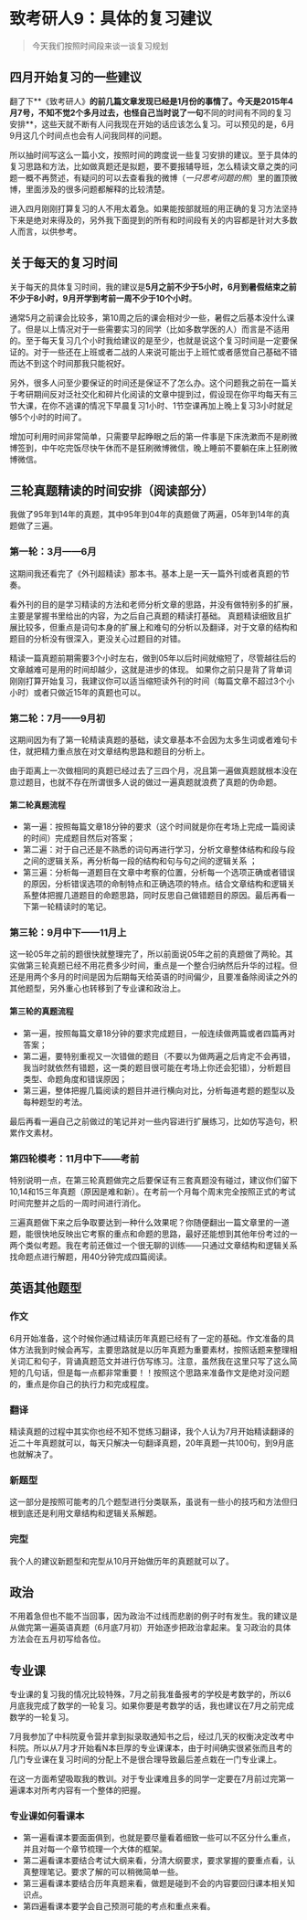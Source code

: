# 致考研人9：具体的复习建议

> 今天我们按照时间段来谈一谈复习规划

## 四月开始复习的一些建议

翻了下**《致考研人》**的前几篇文章发现已经是1月份的事情了。今天是2015年4月7号，不知不觉2个多月过去，也怪自己当时说了一句**不同的时间有不同的复习安排**，这些天就不断有人问我现在开始的话应该怎么复习。可以预见的是，6月9月这几个时间点也会有人问我同样的问题。

所以抽时间写这么一篇小文，按照时间的跨度说一些复习安排的建议。至于具体的复习思路和方法，比如做真题还是拟题，要不要报辅导班，怎么精读文章之类的问题一概不再赘述，有疑问的可以去查看我的微博（_一只思考问题的熊_）里的置顶微博，里面涉及的很多问题都解释的比较清楚。

进入四月刚刚打算复习的人不用太着急。如果能按部就班的用正确的复习方法坚持下来是绝对来得及的，另外我下面提到的所有和时间段有关的内容都是针对大多数人而言，以供参考。

## 关于每天的复习时间

关于每天的具体复习时间，我的建议是**5月之前不少于5小时，6月到暑假结束之前不少于8小时，9月开学到考前一周不少于10个小时**。

通常5月之前课会比较多，第10周之后的课会相对少一些，暑假之后基本没什么课了。但是以上情况对于一些需要实习的同学（比如多数学医的人）而言是不适用的。至于每天复习几个小时我给建议的是至少，也就是说这个复习时间是一定要保证的。对于一些还在上班或者二战的人来说可能出于上班忙或者感觉自己基础不错而达不到这个时间那我只能祝好。

另外，很多人问至少要保证的时间还是保证不了怎么办。这个问题我之前在一篇关于考研期间反对泛社交化和碎片化阅读的文章中提到过，假设现在你平均每天有三节大课，在你不逃课的情况下早晨复习1小时、1节空课再加上晚上复习3小时就足够5个小时的时间了。

增加可利用时间非常简单，只需要早起睁眼之后的第一件事是下床洗漱而不是刷微博签到，中午吃完饭尽快午休而不是狂刷微博微信，晚上睡前不要躺在床上狂刷微博微信。

## 三轮真题精读的时间安排（阅读部分）

我做了95年到14年的真题，其中95年到04年的真题做了两遍，05年到14年的真题做了三遍。

### 第一轮：3月——6月

这期间我还看完了《外刊超精读》那本书。基本上是一天一篇外刊或者真题的节奏。

看外刊的目的是学习精读的方法和老师分析文章的思路，并没有做特别多的扩展，主要是掌握书里给出的内容，为之后自己真题的精读打基础。 真题精读细致且扩展比较多，但重点是词句本身的扩展上和难句的分析以及翻译，对于文章的结构和题目的分析没有很深入，更没关心过题目的对错。

精读一篇真题前期需要3个小时左右，做到05年以后时间就缩短了，尽管越往后的文章越难可是用的时间却越少，这就是进步的体现。 如果你之前只是背了背单词刚刚打算开始复习，我建议你可以适当缩短读外刊的时间（每篇文章不超过3个小小时）或者只做近15年的真题也可以。

### 第二轮：7月——9月初

这期间因为有了第一轮精读真题的基础，读文章基本不会因为太多生词或者难句卡住，就把精力重点放在对文章结构思路和题目的分析上。

由于距离上一次做相同的真题已经过去了三四个月，况且第一遍做真题就根本没在意过题目，也就不存在所谓很多人说的做过一遍真题就浪费了真题的伪命题。

#### 第二轮真题流程

* 第一遍：按照每篇文章18分钟的要求（这个时间就是你在考场上完成一篇阅读的时间）完成题目然后对答案；
* 第二遍：对于自己还是不熟悉的词句再进行学习，分析文章整体结构和段与段之间的逻辑关系，再分析每一段的结构和句与句之间的逻辑关系 ；
* 第三遍：分析每一道题目在文章中考察的位置，分析每一个选项正确或者错误的原因，分析错误选项的命制特点和正确选项的特点。结合文章结构和逻辑关系整体把握几道题目的命题思路，同时反思自己做错题目的原因。最后再看一下第一轮精读时的笔记。

### 第三轮：9月中下——11月上

这一轮05年之前的题很快就整理完了，所以前面说05年之前的真题做了两轮。其实做第三轮真题已经不用花费多少时间，重点是一个整合归纳然后升华的过程。但还是用两个多月的时间是因为后期每天给英语的时间偏少，且要准备除阅读之外的其他题型，另外重心也转移到了专业课和政治上。

#### 第三轮的真题流程

* 第一遍，按照每篇文章18分钟的要求完成题目，一般连续做两篇或者四篇再对答案；
* 第二遍，要特别重视又一次错做的题目（不要以为做两遍之后肯定不会再错，我当时就依然有错题，这一类的题目很可能在考场上你还会犯错），分析题目类型、命题角度和错误原因；
* 第三遍，整体把握几篇阅读的题目并进行横向对比，分析每道考题的题型以及每种题型的考法。

最后再看一遍自己之前做过的笔记并对一些内容进行扩展练习，比如仿写造句，积累作文素材。

### 第四轮模考：11月中下——考前

特别说明一点，在第三轮真题做完之后要保证有三套真题没有碰过，建议你们留下10,14和15三年真题（原因是难和新）。在考前一个月每个周末完全按照正式的考试时间完整并之后的一周时间进行消化。

三遍真题做下来之后争取要达到一种什么效果呢？你随便翻出一篇文章里的一道题，能很快地反映出它考察的重点和命题的思路，最好还能想到其他年份考过的一两个类似考题。我在考前还做过一个很无聊的训练——只通过文章结构和逻辑关系找命题点进行解题，用40分钟完成四篇阅读。

## 英语其他题型

### 作文

6月开始准备，这个时候你通过精读历年真题已经有了一定的基础。作文准备的具体方法我到时候会再写，主要思路就是以历年真题为重要素材，按照话题来整理相关词汇和句子，背诵真题范文并进行仿写练习。注意，虽然我在这里只写了这么简短的几句话，但是每一点都非常重要！！按照这个思路来准备作文是绝对没问题的，重点是你自己的执行力和完成程度。

### 翻译

精读真题的过程中其实你也经不知不觉练习翻译，我个人认为7月开始精读翻译的近二十年真题就可以，每天只解决一句翻译真题，20年真题一共100句，到9月底也就解决了。

### 新题型

这一部分是按照可能考的几个题型进行分类联系，虽说有一些小的技巧和方法但归根到底还是利用文章结构和逻辑关系解题。

### 完型

我个人的建议新题型和完型从10月开始做历年的真题就可以了。

## 政治

不用着急但也不能不当回事，因为政治不过线而悲剧的例子时有发生。我的建议是从做完第一遍英语真题（6月底7月初）开始逐步把政治拿起来。复习政治的具体方法会在五月初写给各位。

## 专业课

专业课的复习我的情况比较特殊，7月之前我准备报考的学校是考数学的，所以6月底我完成了数学的一轮复习。如果你要是考数学的话，我也建议在7月之前完成数学的一轮复习。

7月我参加了中科院夏令营并拿到拟录取通知书之后，经过几天的权衡决定改考中科院。所以从7月才开始看N本巨厚的专业课课本，由于时间确实很紧张而且考的几门专业课在复习时间的分配上不是很合理导致最后差点栽在一门专业课上。

在这一方面希望吸取我的教训。对于专业课难且多的同学一定要在7月前过完第一遍课本对所考内容有一个整体的把握。

### 专业课如何看课本

* 第一遍看课本要面面俱到，也就是要尽量看着细致一些可以不区分什么重点，并且对每一个章节梳理一个大体的框架。
* 第二遍看课本要结合考试大纲来看，分清大纲要求，要求掌握的要重点看，认真整理笔记。要求了解的可以稍微简单一些。
* 第三遍看课本要结合历年真题来看，做题是碰到不会的内容要回归课本相关知识点。
* 第四遍看课本要学会自己预测可能的考点和重点来看。

